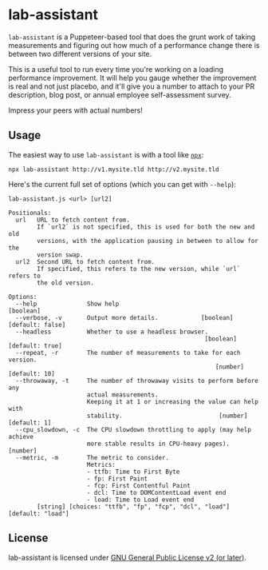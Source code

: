 # lab-assistant

`lab-assistant` is a Puppeteer-based tool that does the grunt work of taking
measurements and figuring out how much of a performance change there is between
two different versions of your site.

This is a useful tool to run every time you're working on a loading performance
improvement. It will help you gauge whether the improvement is real and not
just placebo, and it'll give you a number to attach to your PR description, blog
post, or annual employee self-assessment survey.

Impress your peers with actual numbers!


## Usage

The easiest way to use `lab-assistant` is with a tool like
[`npx`](https://www.npmjs.com/package/npx):

```
npx lab-assistant http://v1.mysite.tld http://v2.mysite.tld
```

Here's the current full set of options (which you can get with `--help`):

```
lab-assistant.js <url> [url2]

Positionals:
  url   URL to fetch content from.
        If `url2` is not specified, this is used for both the new and old
        versions, with the application pausing in between to allow for the
        version swap.
  url2  Second URL to fetch content from.
        If specified, this refers to the new version, while `url` refers to
        the old version.

Options:
  --help              Show help                                        [boolean]
  --verbose, -v       Output more details.            [boolean] [default: false]
  --headless          Whether to use a headless browser.
                                                       [boolean] [default: true]
  --repeat, -r        The number of measurements to take for each version.
                                                          [number] [default: 10]
  --throwaway, -t     The number of throwaway visits to perform before any
                      actual measurements.
                      Keeping it at 1 or increasing the value can help with
                      stability.                           [number] [default: 1]
  --cpu_slowdown, -c  The CPU slowdown throttling to apply (may help achieve
                      more stable results in CPU-heavy pages).          [number]
  --metric, -m        The metric to consider.
                      Metrics:
                      - ttfb: Time to First Byte
                      - fp: First Paint
                      - fcp: First Contentful Paint
                      - dcl: Time to DOMContentLoad event end
                      - load: Time to Load event end
        [string] [choices: "ttfb", "fp", "fcp", "dcl", "load"] [default: "load"]
```

## License

lab-assistant is licensed under
[GNU General Public License v2 (or later)](./LICENSE.md).
